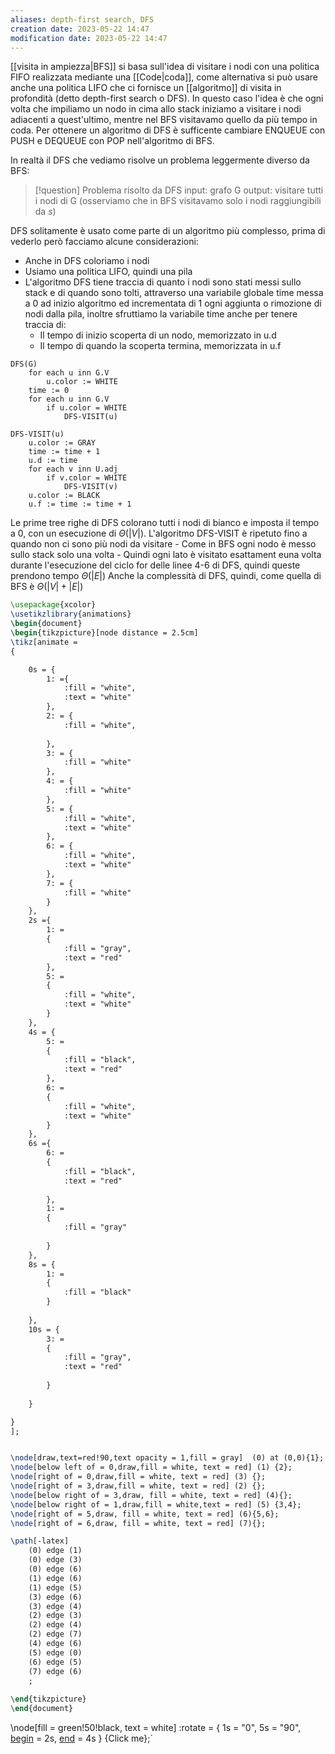 ```yaml
---
aliases: depth-first search, DFS
creation date: 2023-05-22 14:47
modification date: 2023-05-22 14:47
---
```


[[visita in ampiezza|BFS]] si basa sull'idea di visitare i nodi con una politica FIFO realizzata mediante una [[Code|coda]], come alternativa si può usare anche una politica LIFO che ci fornisce un [[algoritmo]] di visita in profondità (detto depth-first search o DFS).
In questo caso l'idea è che ogni volta che impiliamo un nodo in cima allo stack iniziamo a visitare i nodi adiacenti a quest'ultimo, mentre nel BFS visitavamo quello da più tempo in coda.
Per ottenere un algoritmo di DFS è sufficente cambiare ENQUEUE con PUSH e DEQUEUE con POP nell'algoritmo di BFS.

In realtà il DFS che vediamo risolve un problema leggermente diverso da BFS:

>[!question] Problema risolto da DFS
>input: grafo G
>output: visitare tutti i nodi di G
>(osserviamo che in BFS visitavamo solo i nodi raggiungibili da $s$)
>

DFS solitamente è usato come parte di un algoritmo più complesso, prima di vederlo però facciamo alcune considerazioni:

- Anche in DFS coloriamo i nodi
- Usiamo una politica LIFO, quindi una pila
- L'algoritmo DFS tiene traccia di quanto i nodi sono stati messi sullo stack e di quando sono tolti, attraverso una variabile globale time messa a 0 ad inizio algoritmo ed incrementata di 1 ogni aggiunta o rimozione di nodi dalla pila, inoltre sfruttiamo la variabile time anche per tenere traccia di:
	- Il tempo di inizio scoperta di un nodo, memorizzato in u.d
	- Il tempo di quando la scoperta termina, memorizzata in u.f


```
DFS(G)
	for each u inn G.V
		u.color := WHITE
	time := 0
	for each u inn G.V
		if u.color = WHITE
			DFS-VISIT(u)
```

```
DFS-VISIT(u)
	u.color := GRAY
	time := time + 1
	u.d := time
	for each v inn U.adj
		if v.color = WHITE
			DFS-VISIT(v)
	u.color := BLACK
	u.f := time := time + 1
```

Le prime tree righe di DFS colorano tutti i nodi di bianco e imposta il tempo a 0, con un esecuzione di $\Theta(|V|)$.
L'algoritmo DFS-VISIT è ripetuto fino a quando non ci sono più nodi da visitare
	- Come in BFS ogni nodo è messo sullo stack solo una volta
	- Quindi ogni lato è visitato esattament euna volta durante l'esecuzione del ciclo for delle linee 4-6 di DFS, quindi queste prendono tempo $\Theta(|E|)$
Anche la complessità di DFS, quindi, come quella di BFS è $\Theta(|V| + |E|)$

```tikz
\usepackage{xcolor}
\usetikzlibrary{animations}
\begin{document}
\begin{tikzpicture}[node distance = 2.5cm]
\tikz[animate = 
{

	0s = {
		1: ={
			:fill = "white",
			:text = "white"
		},		
		2: = {
			:fill = "white",
			
		},
		3: = {
			:fill = "white"	
		},
		4: = {
			:fill = "white"
		},
		5: = {
			:fill = "white",
			:text = "white"
		},
		6: = {
			:fill = "white",
			:text = "white"
		},
		7: = {
			:fill = "white"
		}
	},
	2s ={
		1: = 
		{
			:fill = "gray",
			:text = "red"
		},
		5: =
		{
			:fill = "white",
			:text = "white"
		}
	},
	4s = {
		5: =
		{
			:fill = "black",
			:text = "red"
		},
		6: =
		{
			:fill = "white",
			:text = "white"
		}
	},
	6s ={
		6: =
		{
			:fill = "black",
			:text = "red"
		
		},
		1: =
		{
			:fill = "gray"
		
		}
	},
	8s = {
		1: =
		{
			:fill = "black"
		}
	
	},
	10s = {
		3: =
		{
			:fill = "gray",
			:text = "red"
		
		}
	
	}

}
];


\node[draw,text=red!90,text opacity = 1,fill = gray]  (0) at (0,0){1};
\node[below left of = 0,draw,fill = white, text = red] (1) {2};
\node[right of = 0,draw,fill = white, text = red] (3) {};
\node[right of = 3,draw,fill = white, text = red] (2) {};
\node[below right of = 3,draw, fill = white, text = red] (4){};
\node[below right of = 1,draw,fill = white,text = red] (5) {3,4};
\node[right of = 5,draw, fill = white, text = red] (6){5,6};
\node[right of = 6,draw, fill = white, text = red] (7){};

\path[-latex]
	(0) edge (1)
	(0) edge (3)
	(0) edge (6)
	(1) edge (6)
	(1) edge (5)
	(3) edge (6)
	(3) edge (4)
	(2) edge (3)
	(2) edge (4)
	(2) edge (7)
	(4) edge (6)
	(5) edge (0)
	(6) edge (5)
	(7) edge (6)
	;
	
\end{tikzpicture}
\end{document}
```

\node[fill = green!50!black, text = white]   :rotate = { 1s = "0", 5s = "90", [begin](https://tikz.dev/base-animations#pgf.begin) = 2s, [end](https://tikz.dev/base-animations#pgf.end) = 4s }   {Click me};`

